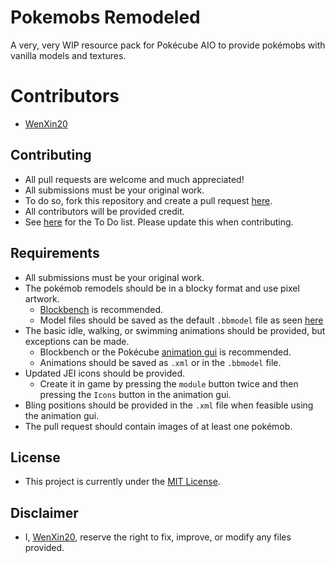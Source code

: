 # Pokemobs Remodeled

 A very, very WIP resource pack for Pokécube AIO to provide pokémobs with vanilla models and textures.
 
# Contributors

- [WenXin20](https://github.com/WenXin20)

## Contributing
 
 - All pull requests are welcome and much appreciated!
 - All submissions must be your original work.
 - To do so, fork this repository and create a pull request [here](https://github.com/WenXin20/PokemobsRemodeled/compare).
 - All contributors will be provided credit.
 - See [here](/CONTRIBUTING.md) for the To Do list. Please update this when contributing.
 
## Requirements
 
 - All submissions must be your original work.
 - The pokémob remodels should be in a blocky format and use pixel artwork.
	- [Blockbench](https://www.blockbench.net/) is recommended.
	- Model files should be saved as the default `.bbmodel` file as seen [here](https://github.com/WenXin20/PokemobsRemodeled/tree/1.19.x/Pokemobs%20Remodeled/assets/pokecube_mobs/models/entity/pokemob)
 - The basic idle, walking, or swimming animations should be provided, but exceptions can be made.
	- Blockbench or the Pokécube [animation gui](https://pokecube.readthedocs.io/en/latest/resourcepacks/animating_pokemobs.html#step-2-enabling-the-animation-gui) is recommended.
	- Animations should be saved as `.xml` or in the `.bbmodel` file.
 - Updated JEI icons should be provided. 
	 - Create it in game by pressing the `module` button twice and then pressing the `Icons` button in the animation gui.
 - Bling positions should be provided in the `.xml` file when feasible using the animation gui.
 - The pull request should contain images of at least one pokémob.

## License

- This project is currently under the [MIT License](/LICENSE).

## Disclaimer

- I, [WenXin20](https://github.com/WenXin20), reserve the right to fix, improve, or modify any files provided.

